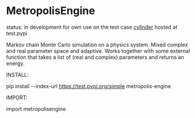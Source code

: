 # MetropolisEngine

status: in development for own use on the test case [cylinder](https://github.com/jklebes/cylinder)
      hosted at test.pypi

Markov chain Monte Carlo simulation on a physics system.  Mixed complex and real parameter space and adaptive. 
Works together with some external function that takes a list of (real and complex) parameters and returns an energy. 

INSTALL:

pip install --index-url https://test.pypi.org/simple metropolis-engine

IMPORT:

import metropolisengine

